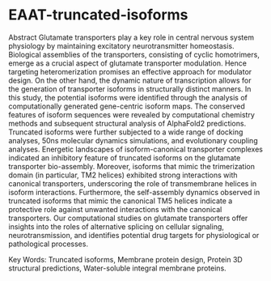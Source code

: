 # EAAT-truncated-isoforms

Abstract
Glutamate transporters play a key role in central nervous system physiology by maintaining excitatory neurotransmitter homeostasis. Biological assemblies of the transporters, consisting of cyclic homotrimers, emerge as a crucial aspect of glutamate transporter modulation. Hence targeting heteromerization promises an effective approach for modulator design. On the other hand, the dynamic nature of transcription allows for the generation of transporter isoforms in structurally distinct manners. In this study, the potential isoforms were identified through the analysis of computationally generated gene-centric isoform maps. The conserved features of isoform sequences were revealed by computational chemistry methods and subsequent structural analysis of AlphaFold2 predictions. Truncated isoforms were further subjected to a wide range of docking analyses, 50ns molecular dynamics simulations, and evolutionary coupling analyses. Energetic landscapes of isoform-canonical transporter complexes indicated an inhibitory feature of truncated isoforms on the glutamate transporter bio-assembly. Moreover, isoforms that mimic the trimerization domain (in particular, TM2 helices) exhibited strong interactions with canonical transporters, underscoring the role of transmembrane helices in isoform interactions. Furthermore, the self-assembly dynamics observed in truncated isoforms that mimic the canonical TM5 helices indicate a protective role against unwanted interactions with the canonical transporters.  Our computational studies on glutamate transporters offer insights into the roles of alternative splicing on cellular signaling, neurotransmission, and identifies potential drug targets for physiological or pathological processes.

Key Words: Truncated isoforms, Membrane protein design, Protein 3D structural predictions, Water-soluble integral membrane proteins. 

